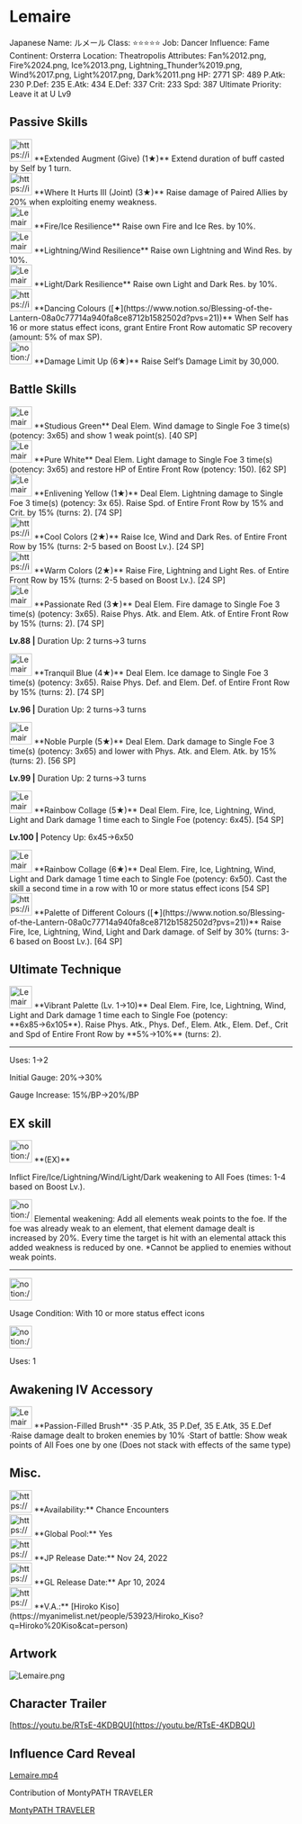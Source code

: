 # Lemaire

Japanese Name: ルメール
Class: ⭐️⭐️⭐️⭐️⭐️
Job: Dancer
Influence: Fame
Continent: Orsterra
Location: Theatropolis
Attributes: Fan%2012.png, Fire%2024.png, Ice%2013.png, Lightning_Thunder%2019.png, Wind%2017.png, Light%2017.png, Dark%2011.png
HP: 2771
SP: 489
P.Atk: 230
P.Def: 235
E.Atk: 434
E.Def: 337
Crit: 233
Spd: 387
Ultimate Priority: Leave it at U Lv9

## Passive Skills

<aside>
<img src="https://img.game8.jp/7010695/c694ad4e39916a3a3f06a853b81efb0f.png/show" alt="https://img.game8.jp/7010695/c694ad4e39916a3a3f06a853b81efb0f.png/show" width="40px" /> **Extended Augment (Give) (1★)**
Extend duration of buff casted by Self by 1 turn.

</aside>

<aside>
<img src="https://img.game8.jp/6930262/7cb40eec4b61a732ec79ead1d6eb41a1.png/show" alt="https://img.game8.jp/6930262/7cb40eec4b61a732ec79ead1d6eb41a1.png/show" width="40px" /> **Where It Hurts III (Joint) (3★)**
Raise damage of Paired Allies by 20% when exploiting enemy weakness.

</aside>

<aside>
<img src="Lemaire%204f1afeb5f7e543539abc66aa0df0e7a8/FireIce_Resilience.png" alt="Lemaire%204f1afeb5f7e543539abc66aa0df0e7a8/FireIce_Resilience.png" width="40px" /> **Fire/Ice Resilience**
Raise own Fire and Ice Res. by 10%.

</aside>

<aside>
<img src="Lemaire%204f1afeb5f7e543539abc66aa0df0e7a8/LightningWind_Resilience.png" alt="Lemaire%204f1afeb5f7e543539abc66aa0df0e7a8/LightningWind_Resilience.png" width="40px" /> **Lightning/Wind Resilience**
Raise own Lightning and Wind Res. by 10%.

</aside>

<aside>
<img src="Lemaire%204f1afeb5f7e543539abc66aa0df0e7a8/LightDark_Resilience.png" alt="Lemaire%204f1afeb5f7e543539abc66aa0df0e7a8/LightDark_Resilience.png" width="40px" /> **Light/Dark Resilience**
Raise own Light and Dark Res. by 10%.

</aside>

<aside>
<img src="https://img.game8.jp/6936448/39b8fea11c6e0fc1f670bfbfb62d93f7.png/show" alt="https://img.game8.jp/6936448/39b8fea11c6e0fc1f670bfbfb62d93f7.png/show" width="40px" /> **Dancing Colours ([✦](https://www.notion.so/Blessing-of-the-Lantern-08a0c77714a940fa8ce8712b1582502d?pvs=21))**
When Self has 16 or more status effect icons, grant Entire Front Row automatic SP recovery (amount: 5% of max SP).

</aside>

<aside>
<img src="notion://custom_emoji/2482af5e-3bb7-4af8-a110-df4150e44521/17debbc6-5396-80a6-933a-007af3a7f551" alt="notion://custom_emoji/2482af5e-3bb7-4af8-a110-df4150e44521/17debbc6-5396-80a6-933a-007af3a7f551" width="40px" /> **Damage Limit Up (6★)**
Raise Self’s Damage Limit by 30,000.

</aside>

## Battle Skills

<aside>
<img src="Lemaire%204f1afeb5f7e543539abc66aa0df0e7a8/Wind.png" alt="Lemaire%204f1afeb5f7e543539abc66aa0df0e7a8/Wind.png" width="40px" /> **Studious Green**
Deal Elem. Wind damage to Single Foe 3 time(s) (potency: 3x65) and show 1 weak point(s). [40 SP]

</aside>

<aside>
<img src="Lemaire%204f1afeb5f7e543539abc66aa0df0e7a8/Light.png" alt="Lemaire%204f1afeb5f7e543539abc66aa0df0e7a8/Light.png" width="40px" /> **Pure White**
Deal Elem. Light damage to Single Foe 3 time(s) (potency: 3x65) and restore HP of Entire Front Row (potency: 150). [62 SP]

</aside>

<aside>
<img src="Lemaire%204f1afeb5f7e543539abc66aa0df0e7a8/Lightning_Thunder.png" alt="Lemaire%204f1afeb5f7e543539abc66aa0df0e7a8/Lightning_Thunder.png" width="40px" /> **Enlivening Yellow (1★)**
Deal Elem. Lightning damage to Single Foe 3 time(s) (potency: 3x 65). Raise Spd. of Entire Front Row by 15% and Crit. by 15% (turns: 2). [74 SP]

</aside>

<aside>
<img src="https://img.game8.jp/6909195/fb1af3b553f4112d4403e0f7452fd2a2.png/show" alt="https://img.game8.jp/6909195/fb1af3b553f4112d4403e0f7452fd2a2.png/show" width="40px" /> **Cool Colors (2★)**
Raise Ice, Wind and Dark Res. of Entire Front Row by 15% (turns: 2-5 based on Boost Lv.). [24 SP]

</aside>

<aside>
<img src="https://img.game8.jp/6909195/fb1af3b553f4112d4403e0f7452fd2a2.png/show" alt="https://img.game8.jp/6909195/fb1af3b553f4112d4403e0f7452fd2a2.png/show" width="40px" /> **Warm Colors (2★)**
Raise Fire, Lightning and Light Res. of Entire Front Row by 15% (turns: 2-5 based on Boost Lv.). [24 SP]

</aside>

<aside>
<img src="Lemaire%204f1afeb5f7e543539abc66aa0df0e7a8/Fire.png" alt="Lemaire%204f1afeb5f7e543539abc66aa0df0e7a8/Fire.png" width="40px" /> **Passionate Red (3★)**
Deal Elem. Fire damage to Single Foe 3 time(s) (potency: 3x65). Raise Phys. Atk. and Elem. Atk. of Entire Front Row by 15% (turns: 2). [74 SP]

**Lv.88 |** Duration Up: 2 turns→3 turns

</aside>

<aside>
<img src="Lemaire%204f1afeb5f7e543539abc66aa0df0e7a8/Ice.png" alt="Lemaire%204f1afeb5f7e543539abc66aa0df0e7a8/Ice.png" width="40px" /> **Tranquil Blue (4★)**
Deal Elem. Ice damage to Single Foe 3 time(s) (potency: 3x65). Raise Phys. Def. and Elem. Def. of Entire Front Row by 15% (turns: 2). [74 SP]

**Lv.96 |** Duration Up: 2 turns→3 turns

</aside>

<aside>
<img src="Lemaire%204f1afeb5f7e543539abc66aa0df0e7a8/Dark.png" alt="Lemaire%204f1afeb5f7e543539abc66aa0df0e7a8/Dark.png" width="40px" /> **Noble Purple (5★)**
Deal Elem. Dark damage to Single Foe 3 time(s) (potency: 3x65) and lower with Phys. Atk. and Elem. Atk. by 15% (turns: 2). [56 SP]

**Lv.99 |** Duration Up: 2 turns→3 turns

</aside>

<aside>
<img src="Lemaire%204f1afeb5f7e543539abc66aa0df0e7a8/Rainbow_Collage.png" alt="Lemaire%204f1afeb5f7e543539abc66aa0df0e7a8/Rainbow_Collage.png" width="40px" /> **Rainbow Collage (5★)**
Deal Elem. Fire, Ice, Lightning, Wind, Light and Dark damage 1 time each to Single Foe (potency: 6x45). [54 SP]

**Lv.100 |** Potency Up: 6x45→6x50

<aside>
<img src="Lemaire%204f1afeb5f7e543539abc66aa0df0e7a8/Rainbow_Collage.png" alt="Lemaire%204f1afeb5f7e543539abc66aa0df0e7a8/Rainbow_Collage.png" width="40px" /> **Rainbow Collage (6★)**
Deal Elem. Fire, Ice, Lightning, Wind, Light and Dark damage 1 time each to Single Foe (potency: 6x50). Cast the skill a second time in a row with 10 or more status effect icons [54 SP]

</aside>

</aside>

<aside>
<img src="https://img.game8.jp/6909195/fb1af3b553f4112d4403e0f7452fd2a2.png/show" alt="https://img.game8.jp/6909195/fb1af3b553f4112d4403e0f7452fd2a2.png/show" width="40px" /> **Palette of Different Colours ([✦](https://www.notion.so/Blessing-of-the-Lantern-08a0c77714a940fa8ce8712b1582502d?pvs=21))**
Raise Fire, Ice, Lightning, Wind, Light and Dark damage. of Self by 30% (turns: 3-6 based on Boost Lv.). [64 SP]

</aside>

## Ultimate Technique

<aside>
<img src="Lemaire%204f1afeb5f7e543539abc66aa0df0e7a8/Rainbow_Collage%201.png" alt="Lemaire%204f1afeb5f7e543539abc66aa0df0e7a8/Rainbow_Collage%201.png" width="40px" /> **Vibrant Palette (Lv. 1→10)**
Deal Elem. Fire, Ice, Lightning, Wind, Light and Dark damage 1 time each to Single Foe (potency: **6x85→6x105**). Raise Phys. Atk., Phys. Def., Elem. Atk., Elem. Def., Crit and Spd of Entire Front Row by **5%→10%** (turns: 2).

---

Uses:
1→2

Initial Gauge:
20%→30%

Gauge Increase:
15%/BP→20%/BP

</aside>

## EX skill

<aside>
<img src="notion://custom_emoji/2482af5e-3bb7-4af8-a110-df4150e44521/12bebbc6-5396-80fa-8d81-007a9ef1d9b2" alt="notion://custom_emoji/2482af5e-3bb7-4af8-a110-df4150e44521/12bebbc6-5396-80fa-8d81-007a9ef1d9b2" width="40px" /> **(EX)**

Inflict Fire/Ice/Lightning/Wind/Light/Dark weakening to All Foes (times: 1-4 based on Boost Lv.).

<aside>
<img src="notion://custom_emoji/2482af5e-3bb7-4af8-a110-df4150e44521/175ebbc6-5396-80b1-8a0a-007a181c09c2" alt="notion://custom_emoji/2482af5e-3bb7-4af8-a110-df4150e44521/175ebbc6-5396-80b1-8a0a-007a181c09c2" width="40px" /> Elemental weakening: Add all elements weak points to the foe. If the foe was already weak to an element, that element damage dealt is increased by 20%. Every time the target is hit with an elemental attack this added weakness is reduced by one. *Cannot be applied to enemies without weak points.

</aside>

---

<aside>
<img src="notion://custom_emoji/2482af5e-3bb7-4af8-a110-df4150e44521/137ebbc6-5396-802c-b9bc-007a54884b6f" alt="notion://custom_emoji/2482af5e-3bb7-4af8-a110-df4150e44521/137ebbc6-5396-802c-b9bc-007a54884b6f" width="40px" />

Usage Condition: With 10 or more status effect icons

</aside>

<aside>
<img src="notion://custom_emoji/2482af5e-3bb7-4af8-a110-df4150e44521/137ebbc6-5396-80ba-9f36-007a936447ac" alt="notion://custom_emoji/2482af5e-3bb7-4af8-a110-df4150e44521/137ebbc6-5396-80ba-9f36-007a936447ac" width="40px" />

Uses: 1

</aside>

</aside>

## Awakening IV Accessory

<aside>
<img src="Lemaire%204f1afeb5f7e543539abc66aa0df0e7a8/Awakening_IV.png" alt="Lemaire%204f1afeb5f7e543539abc66aa0df0e7a8/Awakening_IV.png" width="40px" /> **Passion-Filled Brush**
·35 P.Atk, 35 P.Def, 35 E.Atk, 35 E.Def
·Raise damage dealt to broken enemies by 10%
·Start of battle: Show weak points of All Foes one by one (Does not stack with effects of the same type)

</aside>

## Misc.

<aside>
<img src="https://www.notion.so/icons/gift_gray.svg" alt="https://www.notion.so/icons/gift_gray.svg" width="40px" /> **Availability:** Chance Encounters

</aside>

<aside>
<img src="https://www.notion.so/icons/globe_gray.svg" alt="https://www.notion.so/icons/globe_gray.svg" width="40px" /> **Global Pool:** Yes

</aside>

<aside>
<img src="https://www.notion.so/icons/calendar_red.svg" alt="https://www.notion.so/icons/calendar_red.svg" width="40px" /> **JP Release Date:**
Nov 24, 2022

</aside>

<aside>
<img src="https://www.notion.so/icons/calendar_blue.svg" alt="https://www.notion.so/icons/calendar_blue.svg" width="40px" /> **GL Release Date:**
Apr 10, 2024

</aside>

<aside>
<img src="https://www.notion.so/icons/microphone_gray.svg" alt="https://www.notion.so/icons/microphone_gray.svg" width="40px" /> **V.A.:** [Hiroko Kiso](https://myanimelist.net/people/53923/Hiroko_Kiso?q=Hiroko%20Kiso&cat=person)

</aside>

## Artwork

![Lemaire.png](Lemaire%204f1afeb5f7e543539abc66aa0df0e7a8/Lemaire.png)

## Character Trailer

[https://youtu.be/RTsE-4KDBQU](https://youtu.be/RTsE-4KDBQU)

## Influence Card Reveal

[Lemaire.mp4](Lemaire%204f1afeb5f7e543539abc66aa0df0e7a8/Lemaire.mp4)

Contribution of MontyPATH TRAVELER

[MontyPATH TRAVELER](https://www.youtube.com/@MontyPATHTRAVELER)